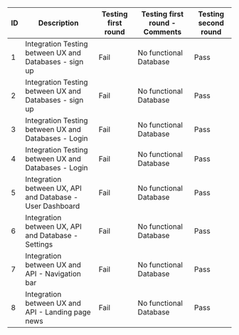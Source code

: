 | ID| Description                                 | Testing first round | Testing first round - Comments             | Testing second round |
| - | ------------------------------------------  | ------------ | ----------------------------------- | ------------ |
| 1 | Integration Testing between UX and Databases - sign up    | Fail         | No functional Database              | Pass         |
| 2 |Integration Testing between UX and Databases - sign up     | Fail         | No functional Database              | Pass         |
| 3 | Integration Testing between UX and Databases - Login      | Fail         | No functional Database              | Pass         |
| 4 | Integration Testing between UX and Databases - Login      | Fail         | No functional Database              | Pass         |
| 5 | Integration between UX, API and Database - User Dashboard | Fail         | No functional Database              | Pass         |
| 6 | Integration between UX, API and Database - Settings       | Fail         | No functional Database              | Pass         |
| 7 | Integration between UX and API - Navigation bar           | Fail         | No functional Database              | Pass         |
| 8 | Integration between UX and API - Landing page news        | Fail         | No functional Database              | Pass         |

